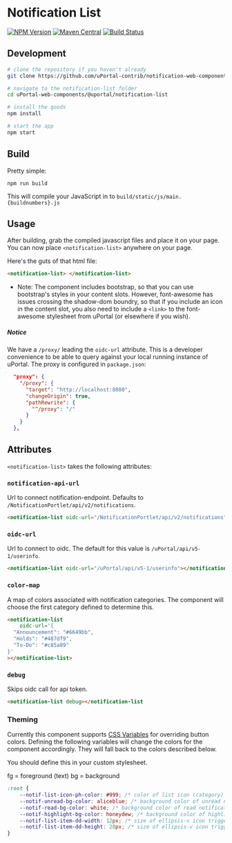 # Notification List

[![NPM Version](https://img.shields.io/npm/v/@uportal/notification-list.svg)](https://www.npmjs.com/package/@uportal/notification-list)
[![Maven Central](https://maven-badges.herokuapp.com/maven-central/org.webjars.npm/uportal__notification-list/badge.svg)](https://maven-badges.herokuapp.com/maven-central/org.webjars.npm/uportal__notification-list)
[![Build Status](https://travis-ci.org/uPortal-contrib/notification-web-components.svg?branch=master)](https://travis-ci.org/uPortal-contrib/notification-web-components)

## Development

```bash
# clone the repository if you haven't already
git clone https://github.com/uPortal-contrib/notification-web-components

# navigate to the notification-list folder
cd uPortal-web-components/@uportal/notification-list

# install the goods
npm install

# start the app
npm start
```

## Build

Pretty simple:

`npm run build`

This will compile your JavaScript in to `build/static/js/main.{buildnumbers}.js`

## Usage

After building, grab the compiled javascript files and place it on your page.
You can now place `<notification-list>` anywhere on your page.

Here's the guts of that html file:

```html
<notification-list> </notification-list>
```

-   Note: The component includes bootstrap, so that you can use bootstrap's styles in your content slots. However, font-awesome has issues crossing the shadow-dom boundry, so that if you include an icon in the content slot, you also need to include a `<link>` to the font-awesome stylesheet from uPortal (or elsewhere if you wish).

##### Notice

We have a `/proxy/` leading the `oidc-url` attribute. This is a developer convenience to be able to query against your local running instance of uPortal. The proxy is configured in `package.json`:

```json
  "proxy": {
    "/proxy": {
      "target": "http://localhost:8080",
      "changeOrigin": true,
      "pathRewrite": {
        "^/proxy": "/"
      }
    }
  },
```

## Attributes

`<notification-list>` takes the following attributes:

### `notification-api-url`

Url to connect notification-endpoint. Defaults to `/NotificationPortlet/api/v2/notifications`.

```html
<notification-list oidc-url="/NotificationPortlet/api/v2/notifications"></notification-list>
```

### `oidc-url`

Url to connect to oidc. The default for this value is `/uPortal/api/v5-1/userinfo`.

```html
<notification-list oidc-url="/uPortal/api/v5-1/userinfo"></notification-list>
```

### `color-map`

A map of colors associated with notification categories. The component will choose the first category defined to determine this.

```html
<notification-list
    oidc-url='{
  "Announcement": "#6649bb",
  "Holds": "#487df9",
  "To-Do": "#c85a89"
}'
></notification-list>
```

### `debug`

Skips oidc call for api token.

```html
<notification-list debug></notification-list
```

### Theming

Currently this component supports [CSS Variables](https://developer.mozilla.org/en-US/docs/Web/CSS/Using_CSS_variables) for overriding button colors. Defining the following variables will change the colors for the component accordingly. They will fall back to the colors described below.

You should define this in your custom stylesheet.

fg = foreground (text)
bg = background

```css
:root {
    --notif-list-icon-ph-color: #999; /* color of list icon (category) default color */
    --notif-unread-bg-color: aliceblue; /* background color of unread notifications */
    --notif-read-bg-color: white; /* background color of read notifications */
    --notif-highlight-bg-color: honeydew; /* background color of highlighted notifications */
    --notif-list-item-dd-width: 12px; /* size of ellipsis-v icon trigger for dropdown */
    --notif-list-item-dd-height: 28px; /* size of ellipsis-v icon trigger for dropdown */
}
```
